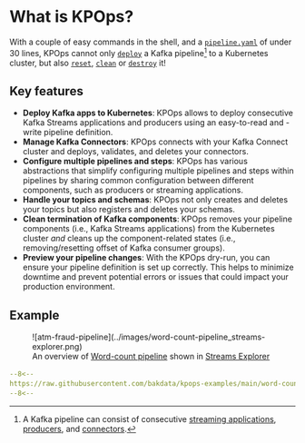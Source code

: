 # What is KPOps?

With a couple of easy commands in the shell, and a [`pipeline.yaml`](#example) of under 30 lines, KPOps cannot only [`deploy`](./references/cli-commands.md#kpops-deploy) a Kafka pipeline[^1] to a Kubernetes cluster, but also [`reset`](./references/cli-commands.md#kpops-reset), [`clean`](./references/cli-commands.md#kpops-clean) or [`destroy`](./references/cli-commands.md#kpops-destroy) it!

[^1]: A Kafka pipeline can consist of consecutive [streaming applications](./core-concepts/components/streams-app.md), [producers](./core-concepts/components/producer-app.md), and [connectors](./core-concepts/components/kafka-connector.md).

## Key features

- **Deploy Kafka apps to Kubernetes**: KPOps allows to deploy consecutive Kafka Streams applications and producers using an easy-to-read and -write pipeline definition.
- **Manage Kafka Connectors**: KPOps connects with your Kafka Connect cluster and deploys, validates, and deletes your connectors.
- **Configure multiple pipelines and steps**: KPOps has various abstractions that simplify configuring multiple pipelines and steps within pipelines by sharing common configuration between different components, such as producers or streaming applications.
- **Handle your topics and schemas**: KPOps not only creates and deletes your topics but also registers and deletes your schemas.
- **Clean termination of Kafka components**: KPOps removes your pipeline components (i.e., Kafka Streams applications) from the Kubernetes cluster _and_ cleans up the component-related states (i.e., removing/resetting offset of Kafka consumer groups).
- **Preview your pipeline changes**: With the KPOps dry-run, you can ensure your pipeline definition is set up correctly. This helps to minimize downtime and prevent potential errors or issues that could impact your production environment.

## Example

<figure markdown>
  ![atm-fraud-pipeline](../images/word-count-pipeline_streams-explorer.png)
  <figcaption>An overview of <a href="../getting-started/quick-start">Word-count pipeline</a> shown in <a href="https://github.com/bakdata/streams-explorer#streams-explorer" target="_blank">Streams Explorer</a></figcaption>
</figure>

```yaml title="Word-count pipeline.yaml"
--8<--
https://raw.githubusercontent.com/bakdata/kpops-examples/main/word-count/pipeline.yaml
--8<--
```
